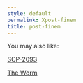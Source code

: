```yaml
---
style: default
permalink: Xpost-finem
title: post-finem
---
```

You may also like:

[SCP-2093](http://scp-wiki.net/scp-2093)

[The Worm](http://scp-wiki.net/the-worm)

